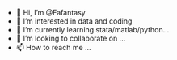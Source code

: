 - 👋 Hi, I’m @Fafantasy
- 👀 I’m interested in data and coding
- 🌱 I’m currently learning stata/matlab/python...
- 💞️ I’m looking to collaborate on ...
- 📫 How to reach me ...

<!---
Fafantasy/Fafantasy is a ✨ special ✨ repository because its `README.md` (this file) appears on your GitHub profile.
You can click the Preview link to take a look at your changes.
--->
